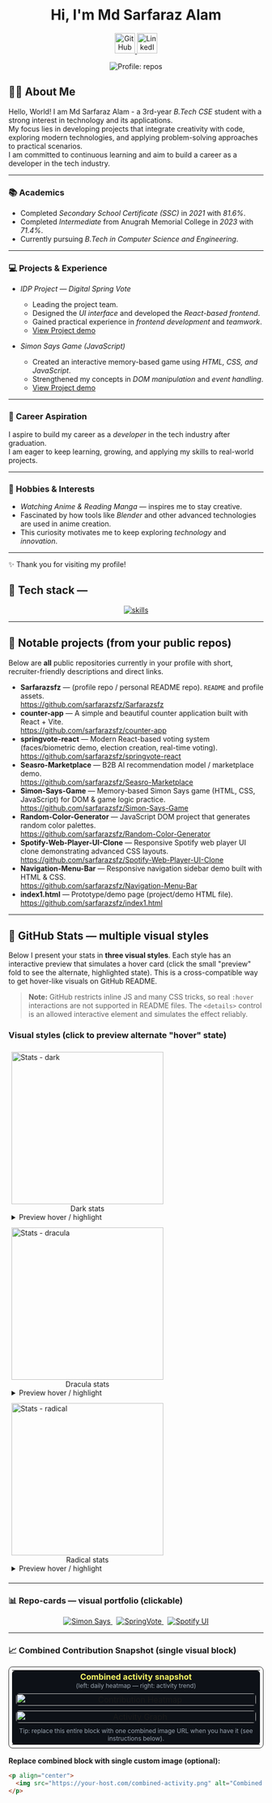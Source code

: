 <div align="center">
  <h1>Hi, I'm Md Sarfaraz Alam  </h1>
  
  <!-- Social Icons -->
  <p>
    <a href="https://github.com/Sarfarazsfz" target="_blank" rel="noopener">
      <img src="https://cdn.jsdelivr.net/gh/devicons/devicon/icons/github/github-original.svg" alt="GitHub" width="40" height="40"/>
    </a>
    <a href="https://www.linkedin.com/in/faraz4237" target="_blank" rel="noopener">
      <img src="https://cdn.jsdelivr.net/gh/devicons/devicon/icons/linkedin/linkedin-original.svg" alt="LinkedIn" width="40" height="40"/>
    </a>
  </p>
  
  <!-- Quick Badge -->
  <p>
    <img alt="Profile: repos" src="https://img.shields.io/badge/Repos-9-blueviolet?style=for-the-badge" />
  </p>
</div>


## 👨‍🎓 About Me

Hello, World! I am Md Sarfaraz Alam - a 3rd-year *B.Tech CSE* student with a strong interest in technology and its applications.  
My focus lies in developing projects that integrate creativity with code, exploring modern technologies, and applying problem-solving approaches to practical scenarios.  
I am committed to continuous learning and aim to build a career as a developer in the tech industry.  

---

### 📚 Academics
- Completed *Secondary School Certificate (SSC)* in *2021* with *81.6%*.
- Completed *Intermediate* from Anugrah Memorial College in *2023* with *71.4%*.
- Currently pursuing *B.Tech in Computer Science and Engineering*.

---

### 💻 Projects & Experience
- *IDP Project — Digital Spring Vote*  
  - Leading the project team.  
  - Designed the *UI interface* and developed the *React-based frontend*.  
  - Gained practical experience in *frontend development* and *teamwork*.
  - [View Project demo](https://sarfarazsfz.github.io/springvote-react/)  

- *Simon Says Game (JavaScript)*  
  - Created an interactive memory-based game using *HTML, CSS, and JavaScript*.  
  - Strengthened my concepts in *DOM manipulation* and *event handling*.  
  - [View Project demo](https://sarfarazsfz.github.io/Simon-Says-Game/)  

---

### 🎯 Career Aspiration
I aspire to build my career as a *developer* in the tech industry after graduation.  
I am eager to keep learning, growing, and applying my skills to real-world projects.

---

### 🌱 Hobbies & Interests
- *Watching Anime & Reading Manga* — inspires me to stay creative.  
- Fascinated by how tools like *Blender* and other advanced technologies are used in anime creation.  
- This curiosity motivates me to keep exploring *technology* and *innovation*.  

---

✨ Thank you for visiting my profile!  

## 🧰 Tech stack — 
<p align="center">
  <!-- main icon row (Skill Icons) -->
  <a href="https://skillicons.dev" target="_blank" rel="noopener">
    <img src="https://skillicons.dev/icons?i=java,html,css,js,tailwind,mongodb,nodejs,express,ejs,react,mysql,eclipse,vscode,git,github,maven,bash,redux,c,python&perline=12&theme=dark" alt="skills" />
  </a>
</p>

---

## 🚀 Notable projects (from your public repos)

Below are **all** public repositories currently in your profile with short, recruiter-friendly descriptions and direct links.

- **Sarfarazsfz** — (profile repo / personal README repo). `README` and profile assets.  
  https://github.com/sarfarazsfz/Sarfarazsfz
- **counter-app** — A simple and beautiful counter application built with React + Vite.  
  https://github.com/sarfarazsfz/counter-app
- **springvote-react** — Modern React-based voting system (faces/biometric demo, election creation, real-time voting).  
  https://github.com/sarfarazsfz/springvote-react
- **Seasro-Marketplace** — B2B AI recommendation model / marketplace demo.  
  https://github.com/sarfarazsfz/Seasro-Marketplace
- **Simon-Says-Game** — Memory-based Simon Says game (HTML, CSS, JavaScript) for DOM & game logic practice.  
  https://github.com/sarfarazsfz/Simon-Says-Game
- **Random-Color-Generator** — JavaScript DOM project that generates random color palettes.  
  https://github.com/sarfarazsfz/Random-Color-Generator
- **Spotify-Web-Player-UI-Clone** — Responsive Spotify web player UI clone demonstrating advanced CSS layouts.  
  https://github.com/sarfarazsfz/Spotify-Web-Player-UI-Clone
- **Navigation-Menu-Bar** — Responsive navigation sidebar demo built with HTML & CSS.  
  https://github.com/sarfarazsfz/Navigation-Menu-Bar
- **index1.html** — Prototype/demo page (project/demo HTML file).  
  https://github.com/sarfarazsfz/index1.html

---

## 🚀 GitHub Stats — multiple visual styles

Below I present your stats in **three visual styles**. Each style has an interactive preview that simulates a hover card (click the small "preview" fold to see the alternate, highlighted state). This is a cross-compatible way to get hover-like visuals on GitHub README.

> **Note:** GitHub restricts inline JS and many CSS tricks, so real `:hover` interactions are not supported in README files. The `<details>` control is an allowed interactive element and simulates the effect reliably.

### Visual styles (click to preview alternate "hover" state)

<p align="center">
  <!-- Style: Dark -->
  <figure style="display:inline-block;margin:6px;">
    <img src="https://github-readme-stats.vercel.app/api?username=Sarfarazsfz&show_icons=true&theme=dark&hide_border=true&include_all_commits=true" alt="Stats - dark" width="300"/>
    <figcaption align="center">Dark stats</figcaption>
    <details>
      <summary style="cursor:pointer">Preview hover / highlight</summary>
      <p>
        <img src="https://github-readme-stats.vercel.app/api?username=Sarfarazsfz&show_icons=true&theme=radical&hide_border=true&include_all_commits=true&count_private=true" alt="Stats - dark preview" width="640"/>
      </p>
    </details>
  </figure>

  <!-- Style: Dracula -->
  <figure style="display:inline-block;margin:6px;">
    <img src="https://github-readme-stats.vercel.app/api?username=Sarfarazsfz&show_icons=true&theme=dracula&hide_border=true&include_all_commits=true" alt="Stats - dracula" width="300"/>
    <figcaption align="center">Dracula stats</figcaption>
    <details>
      <summary style="cursor:pointer">Preview hover / highlight</summary>
      <p>
        <img src="https://github-readme-stats.vercel.app/api?username=Sarfarazsfz&show_icons=true&theme=tokyonight&hide_border=true&include_all_commits=true" alt="Stats - dracula preview" width="640"/>
      </p>
    </details>
  </figure>

  <!-- Style: Radical -->
  <figure style="display:inline-block;margin:6px;">
    <img src="https://github-readme-stats.vercel.app/api?username=Sarfarazsfz&show_icons=true&theme=radical&hide_border=true&include_all_commits=true" alt="Stats - radical" width="300"/>
    <figcaption align="center">Radical stats</figcaption>
    <details>
      <summary style="cursor:pointer">Preview hover / highlight</summary>
      <p>
        <img src="https://github-readme-stats.vercel.app/api?username=Sarfarazsfz&show_icons=true&theme=dracula&hide_border=true&include_all_commits=true&count_private=true" alt="Stats - radical preview" width="640"/>
      </p>
    </details>
  </figure>
</p>

---

### 📊 Repo-cards — visual portfolio (clickable)
<p align="center">
  <a href="https://github.com/sarfarazsfz/Simon-Says-Game" target="_blank" rel="noopener">
    <img src="https://github-readme-stats.vercel.app/api/pin/?username=Sarfarazsfz&repo=Simon-Says-Game&theme=dark" alt="Simon Says" />
  </a>
  &nbsp;
  <a href="https://github.com/sarfarazsfz/springvote-react" target="_blank" rel="noopener">
    <img src="https://github-readme-stats.vercel.app/api/pin/?username=Sarfarazsfz&repo=springvote-react&theme=dark" alt="SpringVote" />
  </a>
  &nbsp;
  <a href="https://github.com/sarfarazsfz/Spotify-Web-Player-UI-Clone" target="_blank" rel="noopener">
    <img src="https://github-readme-stats.vercel.app/api/pin/?username=Sarfarazsfz&repo=Spotify-Web-Player-UI-Clone&theme=dark" alt="Spotify UI" />
  </a>
</p>

---

### 📈 Combined Contribution Snapshot (single visual block)

<table align="center" cellpadding="8" cellspacing="0" style="border:1px solid #2d2d2d;border-radius:8px;padding:6px;">
  <tr>
    <td align="center" valign="top" style="background:#0d1117;border-radius:6px;">
      <strong style="color:#f8f866">Combined activity snapshot</strong><br/>
      <span style="color:#9aa5b1;font-size:12px;">(left: daily heatmap — right: activity trend)</span>
      <div style="display:flex;flex-wrap:wrap;justify-content:center;gap:10px;margin-top:8px;">
        <!-- left: heatmap -->
        <div style="flex:1 1 360px;max-width:520px;">
          <img src="https://ghchart.rshah.org/Sarfarazsfz" alt="Contribution Heatmap" style="width:100%;height:auto;border-radius:6px;display:block;" />
        </div>
        <!-- right: trend / area graph -->
        <div style="flex:1 1 360px;max-width:520px;">
          <img src="https://github-readme-activity-graph.vercel.app/graph?username=Sarfarazsfz&theme=react-dark&hide_border=true&bg_color=0D1117&color=F8D866&line=00E676&point=FFFFFF&area=true" alt="Activity Graph" style="width:100%;height:auto;border-radius:6px;display:block;" />
        </div>
      </div>
      <div style="margin-top:8px;color:#9aa5b1;font-size:12px;">Tip: replace this entire block with one combined image URL when you have it (see instructions below).</div>
    </td>
  </tr>
</table>

**Replace combined block with single custom image (optional):**

```markdown
<p align="center">
  <img src="https://your-host.com/combined-activity.png" alt="Combined Activity Snapshot" width="90%" />
</p>
